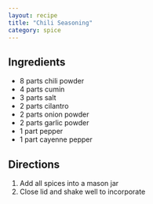 ```yaml
---
layout: recipe
title: "Chili Seasoning"
category: spice
---
```


## Ingredients

- 8 parts chili powder
- 4 parts cumin
- 3 parts salt
- 2 parts cilantro
- 2 parts onion powder
- 2 parts garlic powder
- 1 part pepper
- 1 part cayenne pepper

## Directions

1. Add all spices into a mason jar
2. Close lid and shake well to incorporate